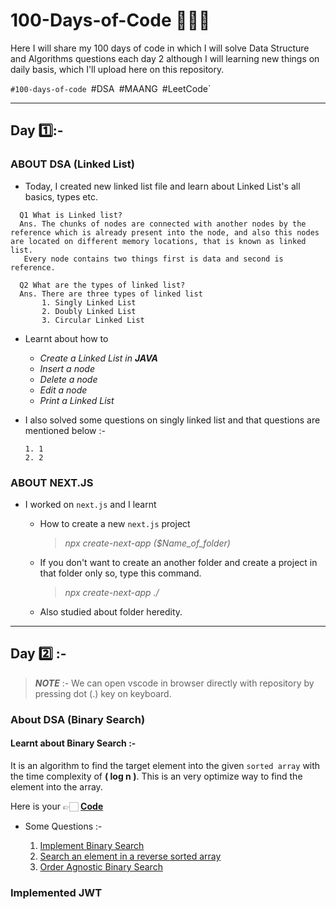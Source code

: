 # 100-Days-of-Code 👨🏻‍💻
Here I will share my 100 days of code in which I will solve Data Structure and Algorithms questions each day 2 although I will learning new things on daily basis, which I'll upload here on this repository.

`#100-days-of-code
`#DSA`
`#MAANG`
`#LeetCode`

***

## Day 1️⃣:-

  ### **ABOUT DSA (Linked List)**
 * Today, I created new linked list file and learn about Linked List's all basics, types etc.

```
  Q1 What is Linked list?
  Ans. The chunks of nodes are connected with another nodes by the reference which is already present into the node, and also this nodes are located on different memory locations, that is known as linked list.
   Every node contains two things first is data and second is reference.

  Q2 What are the types of linked list?
  Ans. There are three types of linked list
       1. Singly Linked List
       2. Doubly Linked List
       3. Circular Linked List
```

 * Learnt about how to
   - *Create a Linked List in **JAVA***
   - *Insert a node*
   - *Delete a node*
   - *Edit a node*
   - *Print a Linked List*
   
 * I also solved some questions on singly linked list and that questions are mentioned below :-
    ~~~
    1. 1
    2. 2

  ### **ABOUT NEXT.JS**
  * I worked on `next.js` and I learnt
    - How to create a new `next.js` project
      > *npx create-next-app ($Name_of_folder)*

    - If you don't want to create an another folder and create a project in that folder only so, type this command.
        > *npx create-next-app ./*  

    - Also studied about folder heredity.



***

## Day 2️⃣ :-


> ***NOTE*** :- We can open vscode in browser directly with repository by pressing dot (.) key on keyboard.


### About DSA (Binary Search) 

#### **Learnt about Binary Search** :-
  
  It is an algorithm to find the target element into the given `sorted array` with the time complexity of **( log n )**. This is an very optimize way to find the element into the array.

 Here is your 👉🏻 **[Code](https://github.com/dsrathore1/100-Days-of-Code/blob/main/JAVA/Binary_Search.java)**

  - Some Questions :-

    1. [Implement Binary Search](https://github.com/dsrathore1/100-Days-of-Code/blob/main/JAVA/Binary_Search.java)
    2. [Search an element in a reverse sorted array](https://github.com/dsrathore1/100-Days-of-Code/blob/main/JAVA/Search_In_Descending_order.java)
    3. [Order Agnostic Binary Search](https://github.com/dsrathore1/100-Days-of-Code/blob/main/JAVA/Order-agnostic-search.java)
    

### Implemented JWT
